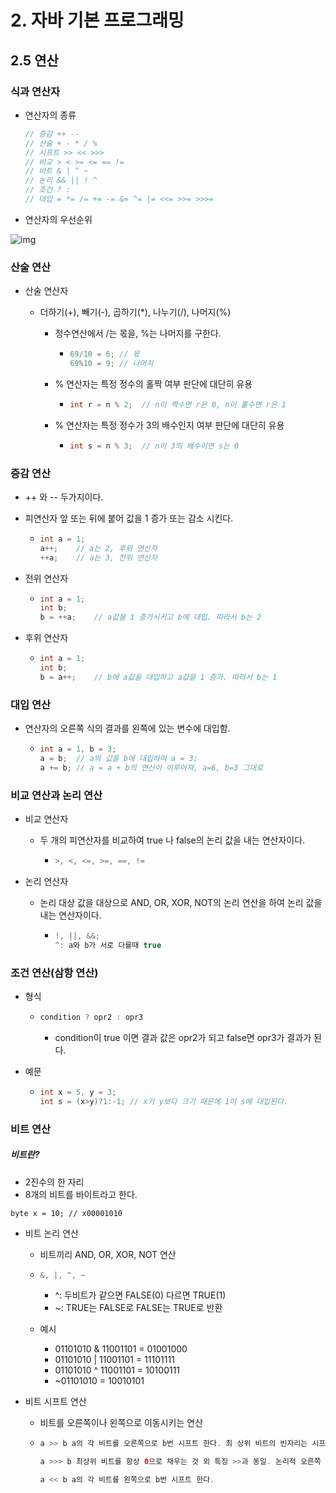 # 2. 자바 기본 프로그래밍

## 2.5 연산

### 식과 연산자

* 연산자의 종류

  ```java
  // 증감 ++ --
  // 산술 + - * / %
  // 시프트 >> << >>>
  // 비교 > < >= <= == !=
  // 비트 & | ^ ~
  // 논리 && || ! ^
  // 조건 ? :
  // 대입 = *= /= += -= &= ^= |= <<= >>= >>>=
  ```

* 연산자의 우선순위

![img](https://t1.daumcdn.net/cfile/tistory/997A014D5A90B9B00D)

### 산술 연산

* 산술 연산자

  * 더하기(+), 빼기(-), 곱하기(*), 나누기(/), 나머지(%)

    * 정수연산에서 /는 몫을, %는 나머지를 구한다.

      * ```java
        69/10 = 6; // 몫 
        69%10 = 9; // 나머지
        ```

    * % 연산자는 특정 정수의 홀짝 여부 판단에 대단히 유용

      * ```java
        int r = n % 2;	// n이 짝수면 r은 0, n이 홀수면 r은 1
        ```

    * % 연산자는 특정 정수가 3의 배수인지 여부 판단에 대단히 유용

      * ```java
        int s = n % 3;	// n이 3의 배수이면 s는 0
        ```

### 증감 연산

* ++ 와 -- 두가지이다.

* 피연산자 앞 또는 뒤에 붙어 값을 1 증가 또는 감소 시킨다.

  * ```java
    int a = 1;
    a++; 	// a는 2, 후위 연산자
    ++a;	// a는 3, 전위 연산자
    ```

* 전위 연산자

  * ```java
    int a = 1;
    int b;
    b = ++a;	// a값을 1 증가시키고 b에 대입. 따라서 b는 2
    ```

* 후위 연산자

  * ```java
    int a = 1;
    int b;
    b = a++;	// b에 a값을 대입하고 a값을 1 증가. 따라서 b는 1
    ```

### 대입 연산

* 연산자의 오른쪽 식의 결과를 왼쪽에 있는 변수에 대입함.

  * ```java
    int a = 1, b = 3;
    a = b;	// a의 값을 b에 대입하여 a = 3;
    a += b; // a = a + b의 연산이 이루어져, a=6, b=3 그대로
    ```

### 비교 연산과 논리 연산

* 비교 연산자

  * 두 개의 피연산자를 비교하여 true 나 false의 논리 값을 내는 연산자이다.

    * ```java
      >, <, <=, >=, ==, !=
      ```

* 논리 연산자

  * 논리 대상 값을 대상으로 AND, OR, XOR, NOT의 논리 연산을 하여 논리 값을 내는 연산자이다.

    * ```java
      !, ||, &&;
      ^: a와 b가 서로 다를때 true
      ```

### 조건 연산(삼항 연산)

* 형식

  * ```java
    condition ? opr2 : opr3
    ```

    * condition이 true 이면 결과 값은 opr2가 되고 false면 opr3가 결과가 된다.

* 예문

  * ```java
    int x = 5, y = 3;
    int s = (x>y)?1:-1;	// x가 y보다 크기 때문에 1이 s에 대입된다.
    ```

### 비트 연산

##### 비트란?

* 2진수의 한 자리
* 8개의 비트를 바이트라고 한다.

```
byte x = 10; // x00001010
```

* 비트 논리 연산

  * 비트끼리 AND, OR, XOR, NOT 연산

  * ```java
    &, |, ^, ~
    ```

    * ^: 두비트가 같으면 FALSE(0) 다르면 TRUE(1)
    * ~: TRUE는 FALSE로 FALSE는 TRUE로 반환

  * 예시

    * 01101010 & 11001101 = 01001000
    * 01101010 | 11001101 = 11101111
    * 01101010 ^ 11001101 = 10100111
    * ~01101010 = 10010101

* 비트 시프트 연산

  * 비트를 오른쪽이나 왼쪽으로 이동시키는 연산

  * ```JAVA
    a >> b a의 각 비트를 오른쪽으로 b번 시프트 한다. 최 상위 비트의 빈자리는 시프트 전의 최상위 비트로 다시 채운다. 산술적 오른쪽 시프트라고 한다;
    
    a >>> b 최상위 비트를 항상 0으로 채우는 것 외 특징 >>과 동일. 논리적 오른쪽 시프트라고 한다;
    
    a << b a의 각 비트를 왼쪽으로 b번 시프트 한다.
    ```

    